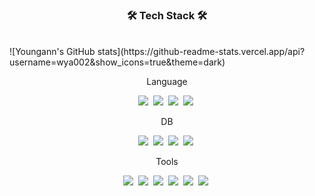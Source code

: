 <h3 align="center"><b>🛠 Tech Stack 🛠</b></h3>
</br>
![Youngann's GitHub stats](https://github-readme-stats.vercel.app/api?username=wya002&show_icons=true&theme=dark)
<p align="center">
Language
</p>
<p align="center">
<img src="https://img.shields.io/badge/C++-00599C?style=flat-square&logo=C%2B%2B&logoColor=white"/></a>&nbsp
<img src="https://img.shields.io/badge/C%23-239120?style=flat-square&logo=CSharp&logoColor=white"/></a>&nbsp
<img src="https://img.shields.io/badge/JAVA-007396?style=flat-square&logo=Java&logoColor=white"/></a>&nbsp
<img src="https://img.shields.io/badge/Python-3776AB?style=flat-square&logo=Python&logoColor=white"/></a>&nbsp
</p>
<p align="center">
DB
</p>
<p align="center">
<img src="https://img.shields.io/badge/mysql-4479A1?style=flat-square&logo=mysql&logoColor=white"/></a>&nbsp
<img src="https://img.shields.io/badge/Oracle-f80000?style=flat-square&logo=oracle&logoColor=white"/></a>&nbsp
<img src="https://img.shields.io/badge/mariaDB-003545?style=flat-square&logo=mariaDB&logoColor=white"/></a>&nbsp
<img src="https://img.shields.io/badge/postgresql-4169e1?style=flat-square&logo=postgresql&logoColor=white"/></a>&nbsp
</p>
<p align="center">
Tools
</p>
<p align="center">
<img src="https://img.shields.io/badge/VisualStudio-5c2d91?style=flat-square&logo=visualstudio&logoColor=white"/></a>&nbsp
<img src="https://img.shields.io/badge/Visual Studio Code-007ACC?style=flat-square&logo=Visual Studio Code&logoColor=white"/></a>&nbsp
<img src="https://img.shields.io/badge/Eclipse-2c2255?style=flat-square&logo=eclipse&logoColor=white"/></a>&nbsp
<img src="https://img.shields.io/badge/PyCharm-000000?style=flat-square&logo=pycharm&logoColor=white"/></a>&nbsp
<img src="https://img.shields.io/badge/Android Studio-3DDC84?style=flat-square&logo=AndroidStudio&logoColor=white"/></a>&nbsp
<img src="https://img.shields.io/badge/Git-f05032?style=flat-square&logo=git&logoColor=white"/></a>&nbsp

</p>
  
<!--
**wya002/wya002** is a ✨ _special_ ✨ repository because its `README.md` (this file) appears on your GitHub profile.

Here are some ideas to get you started:

- 🔭 I’m currently working on ...
- 🌱 I’m currently learning ...
- 👯 I’m looking to collaborate on ...
- 🤔 I’m looking for help with ...
- 💬 Ask me about ...
- 📫 How to reach me: ...
- 😄 Pronouns: ...
- ⚡ Fun fact: ...
-->
